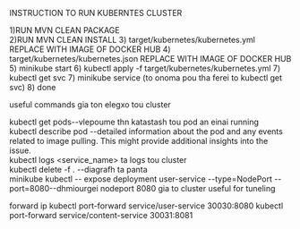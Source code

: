 INSTRUCTION TO RUN KUBERNTES CLUSTER

1)RUN MVN CLEAN PACKAGE\
2)RUN MVN CLEAN INSTALL
3) target/kubernetes/kubernetes.yml REPLACE WITH IMAGE OF DOCKER HUB
4) target/kubernetes/kubernetes.json REPLACE WITH IMAGE OF DOCKER HUB
5) minikube start 
6) kubectl apply -f target/kubernetes/kubernetes.yml
7) kubectl get svc
7) minikube service  (to onoma pou tha ferei to kubectl get svc)
8) done 



useful commands gia ton elegxo tou cluster

kubectl get pods--vlepoume thn katastash tou pod an einai running\
kubectl describe pod <pod-name>--detailed information about the pod and any events related to image pulling. This might provide additional insights into the issue.\
kubectl logs <service_name> ta logs tou cluster\
kubectl delete -f .  --diagrafh ta panta\
minikube kubectl -- expose deployment user-service --type=NodePort --port=8080--dhmiourgei nodeport 8080 gia to cluster useful for tuneling

forward ip
kubectl port-forward service/user-service 30030:8080
kubectl port-forward service/content-service 30031:8081
